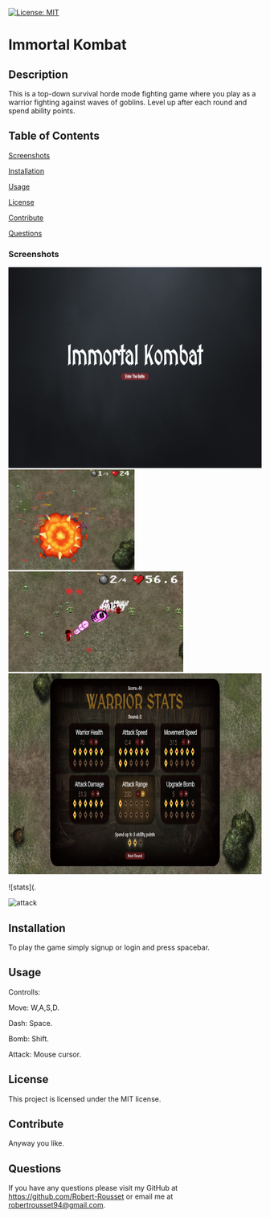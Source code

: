 [![License: MIT](https://img.shields.io/badge/License-MIT-yellow.svg)](https://opensource.org/licenses/MIT)

# Immortal Kombat

## Description

This is a top-down survival horde mode fighting game where you play as a warrior fighting against waves of goblins. Level up after each round and spend ability points.

## Table of Contents

[Screenshots](#screenshots)

[Installation](#installation)

[Usage](#usage)

[License](#license)

[Contribute](#contribute)

[Questions](#questions)

### Screenshots

<img src="./client/public/screenshots/start.png" height="400">
<img src="./client/public/screenshots/bomb.png" height="200"><img src="./client/public/screenshots/attack.png" height="200">

<img src="./client/public/screenshots/stats.png" height="400">

![stats](.

![attack]()

## Installation

To play the game simply signup or login and press spacebar.

## Usage

Controlls:

Move: W,A,S,D.

Dash: Space.

Bomb: Shift.

Attack: Mouse cursor.

## License

This project is licensed under the MIT license.

## Contribute

Anyway you like.

## Questions

If you have any questions please visit my GitHub at https://github.com/Robert-Rousset or email me at robertrousset94@gmail.com.
